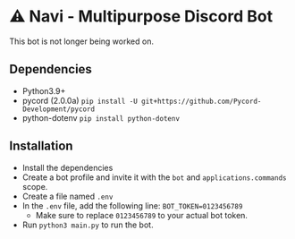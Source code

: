 # ⚠️ Navi - Multipurpose Discord Bot 
This bot is not longer being worked on.

## Dependencies
- Python3.9+
- pycord (2.0.0a) ``pip install -U git+https://github.com/Pycord-Development/pycord``
- python-dotenv ``pip install python-dotenv``

## Installation
- Install the dependencies
- Create a bot profile and invite it with the ``bot`` and ``applications.commands`` scope.
- Create a file named ``.env``
- In the ``.env`` file, add the following line: ``BOT_TOKEN=0123456789``
  - Make sure to replace ``0123456789`` to your actual bot token.
- Run ``python3 main.py`` to run the bot.
